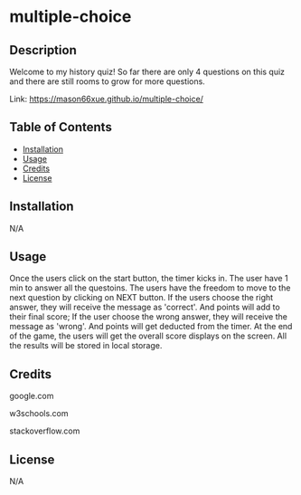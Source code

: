 # multiple-choice


## Description

Welcome to my history quiz! So far there are only 4 questions on this quiz and there are still rooms to grow for more questions. 




Link: https://mason66xue.github.io/multiple-choice/

## Table of Contents

- [Installation](#installation)
- [Usage](#usage)
- [Credits](#credits)
- [License](#license)

## Installation

N/A

## Usage

Once the users click on the start button, the timer kicks in. The user have 1 min to answer all the questoins. The users have the freedom to move to the next question by clicking on NEXT button. 
If the users choose the right answer, they will receive the message as 'correct'. And points will add to their final score; 
If the user choose the wrong answer, they will receive the message as 'wrong'. And points will get deducted from the timer. 
At the end of the game, the users will get the overall score displays on the screen. All the results will be stored in local storage. 


## Credits


google.com

w3schools.com

stackoverflow.com


## License

N/A